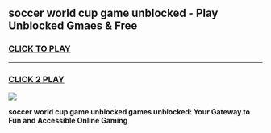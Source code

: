 
## soccer world cup game unblocked - Play Unblocked Gmaes & Free
<h3>
<a href="https://premium.freeplayer.one?title=soccer_world_cup_game_unblocked&ref=19F">CLICK TO PLAY</a></h3>
<hr>

<h3>
<a href="https://premium.freeplayer.one?title=soccer_world_cup_game_unblocked&ref=19F">CLICK 2 PLAY</a>
  
</h3>

<a href="https://premium.freeplayer.one?title=soccer_world_cup_game_unblocked&ref=19F/"><img src="https://clearcache.store/games.png"></a>


**soccer world cup game unblocked games unblocked: Your Gateway to Fun and Accessible Online Gaming**
